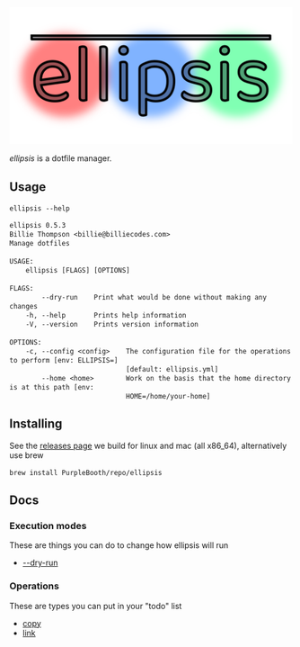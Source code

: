 <p align="center">
    <img alt="ellipsis" src="./logo/logo.png">
</p>

*ellipsis* is a dotfile manager.

## Usage

``` shell,script(name="help",expected_exit_code=0)
ellipsis --help
```

``` text,verify(script_name="help",stream=stdout)
ellipsis 0.5.3
Billie Thompson <billie@billiecodes.com>
Manage dotfiles

USAGE:
    ellipsis [FLAGS] [OPTIONS]

FLAGS:
        --dry-run    Print what would be done without making any changes
    -h, --help       Prints help information
    -V, --version    Prints version information

OPTIONS:
    -c, --config <config>    The configuration file for the operations to perform [env: ELLIPSIS=]
                             [default: ellipsis.yml]
        --home <home>        Work on the basis that the home directory is at this path [env:
                             HOME=/home/your-home]
```

## Installing

See the [releases
page](https://github.com/PurpleBooth/ellipsis/releases/latest) we build
for linux and mac (all x86\_64), alternatively use brew

``` shell,skip()
brew install PurpleBooth/repo/ellipsis
```

## Docs

### Execution modes

These are things you can do to change how ellipsis will run

-   [--dry-run](./docs/dry-run.md)

### Operations

These are types you can put in your "todo" list

-   [copy](./docs/copy.md)
-   [link](./docs/link.md)
